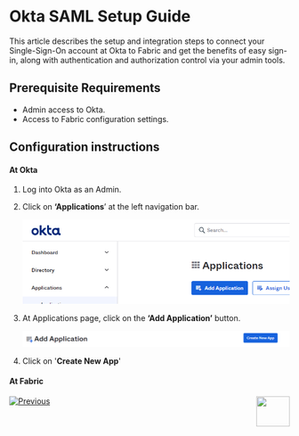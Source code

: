 # Okta SAML Setup Guide

This article describes the setup and integration steps to connect your Single-Sign-On account at Okta to Fabric and get the benefits of easy sign-in, along with authentication and authorization control via your admin tools.

## Prerequisite Requirements

- Admin access to Okta.
- Access to Fabric configuration settings.

## Configuration instructions

#### At Okta

1. Log into Okta as an Admin. 

2. Click on **‘Applications**’ at the left navigation bar.

   <img src="/articles/26_fabric_security/images/15_okta1.png">

3. At Applications page, click on the **‘Add Application’** button.

   <img src="/articles/26_fabric_security/images/15_okta2.png">

4. Click on '**Create New App**'



#### At Fabric



[![Previous](/articles/images/Previous.png)](/articles/26_fabric_security/14_user_IAM_SAML_Azure_AD_setup.md)[<img align="right" width="60" height="54" src="/articles/images/Next.png">](/articles/26_fabric_security/16_user_IAM_auditing.md)

